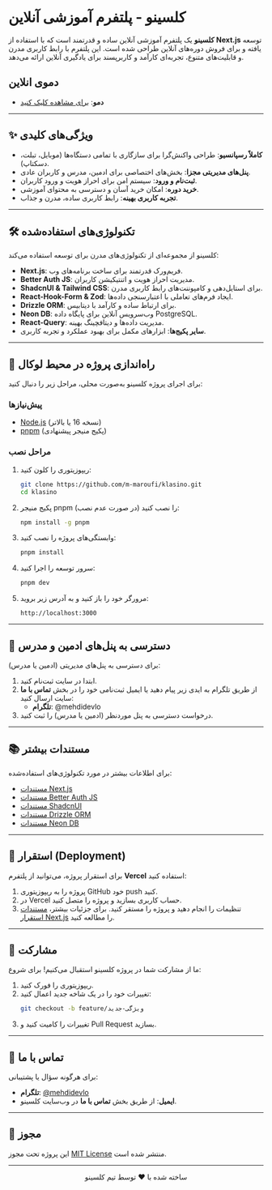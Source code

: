# کلسینو - پلتفرم آموزشی آنلاین
 
**کلسینو** یک پلتفرم آموزشی آنلاین ساده و قدرتمند است که با استفاده از **Next.js** توسعه یافته و برای فروش دوره‌های آنلاین طراحی شده است. این پلتفرم با رابط کاربری مدرن و قابلیت‌های متنوع، تجربه‌ای کارآمد و کاربرپسند برای یادگیری آنلاین ارائه می‌دهد.

## دموی انلاین

- **دمو**: [برای مشاهده کلیک کنید](-https://klasino.vercel.app/)
 
---


## ✨ ویژگی‌های کلیدی

- **کاملاً رسپانسیو**: طراحی واکنش‌گرا برای سازگاری با تمامی دستگاه‌ها (موبایل، تبلت، دسکتاپ).
- **پنل‌های مدیریتی مجزا**: بخش‌های اختصاصی برای ادمین، مدرس و کاربران عادی.
- **ثبت‌نام و ورود**: سیستم امن برای احراز هویت و ورود کاربران.
- **خرید دوره**: امکان خرید آسان و دسترسی به محتوای آموزشی.
- **تجربه کاربری بهینه**: رابط کاربری ساده، مدرن و جذاب.

---

## 🛠 تکنولوژی‌های استفاده‌شده

کلسینو از مجموعه‌ای از تکنولوژی‌های مدرن برای توسعه استفاده می‌کند:

- **Next.js**: فریم‌ورک قدرتمند برای ساخت برنامه‌های وب.
- **Better Auth JS**: مدیریت احراز هویت و اتنتیکیشن کاربران.
- **ShadcnUI & Tailwind CSS**: برای استایل‌دهی و کامپوننت‌های رابط کاربری مدرن.
- **React-Hook-Form & Zod**: ایجاد فرم‌های تعاملی با اعتبارسنجی داده‌ها.
- **Drizzle ORM**: برای ارتباط ساده و کارآمد با دیتابیس.
- **Neon DB**: وب‌سرویس آنلاین برای پایگاه داده PostgreSQL.
- **React-Query**: مدیریت داده‌ها و دیتافچینگ بهینه.
- **سایر پکیج‌ها**: ابزارهای مکمل برای بهبود عملکرد و تجربه کاربری.

---

## 🚀 راه‌اندازی پروژه در محیط لوکال

برای اجرای پروژه کلسینو به‌صورت محلی، مراحل زیر را دنبال کنید:

### پیش‌نیازها

- [Node.js](https://nodejs.org/) (نسخه 16 یا بالاتر)
- [pnpm](https://pnpm.io/) (پکیج منیجر پیشنهادی)

### مراحل نصب

1. ریپوزیتوری را کلون کنید:

   ```bash
   git clone https://github.com/m-maroufi/klasino.git
   cd klasino
   ```

2. پکیج منیجر pnpm را نصب کنید (در صورت عدم نصب):

   ```bash
   npm install -g pnpm
   ```

3. وابستگی‌های پروژه را نصب کنید:

   ```bash
   pnpm install
   ```

4. سرور توسعه را اجرا کنید:

   ```bash
   pnpm dev
   ```

5. مرورگر خود را باز کنید و به آدرس زیر بروید:
   ```
   http://localhost:3000
   ```

---

## 🔐 دسترسی به پنل‌های ادمین و مدرس

برای دسترسی به پنل‌های مدیریتی (ادمین یا مدرس):

1. ابتدا در سایت ثبت‌نام کنید.
2. از طریق تلگرام به ایدی زیر پیام دهید یا ایمیل ثبت‌نامی خود را در بخش **تماس با ما** سایت ارسال کنید:
   - **تلگرام**: @mehdidevlo
3. درخواست دسترسی به پنل موردنظر (ادمین یا مدرس) را ثبت کنید.

---

## 📚 مستندات بیشتر

برای اطلاعات بیشتر در مورد تکنولوژی‌های استفاده‌شده:

- [مستندات Next.js](https://nextjs.org/docs)
- [مستندات Better Auth JS](https://www.better-auth.com/)
- [مستندات ShadcnUI](https://ui.shadcn.com/)
- [مستندات Drizzle ORM](https://orm.drizzle.team/)
- [مستندات Neon DB](https://neon.tech/docs)

---

## 🚀 استقرار (Deployment)

برای استقرار پروژه، می‌توانید از پلتفرم **Vercel** استفاده کنید:

1. پروژه را به ریپوزیتوری GitHub خود push کنید.
2. در Vercel حساب کاربری بسازید و پروژه را متصل کنید.
3. تنظیمات را انجام دهید و پروژه را مستقر کنید.
   برای جزئیات بیشتر، [مستندات استقرار Next.js](https://nextjs.org/docs/deployment) را مطالعه کنید.

---

## 🤝 مشارکت

ما از مشارکت شما در پروژه کلسینو استقبال می‌کنیم! برای شروع:

1. ریپوزیتوری را فورک کنید.
2. تغییرات خود را در یک شاخه جدید اعمال کنید:
   ```bash
   git checkout -b feature/ویژگی-جدید
   ```
3. تغییرات را کامیت کنید و Pull Request بسازید.

---

## 📧 تماس با ما

برای هرگونه سؤال یا پشتیبانی:

- **تلگرام**: [@mehdidevlo](https://t.me/mehdidevlo)
- **ایمیل**: از طریق بخش **تماس با ما** در وب‌سایت کلسینو.

---

## 📜 مجوز

این پروژه تحت مجوز [MIT License](LICENSE) منتشر شده است.

---

<p align="center">
  ساخته شده با ❤️ توسط تیم کلسینو
</p>
